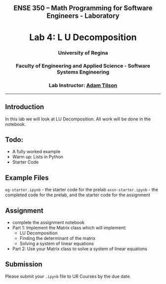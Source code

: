 <center>

## ENSE 350 – Math Programming for Software Engineers - Laboratory

# Lab 4: L U Decomposition

### University of Regina
### Faculty of Engineering and Applied Science - Software Systems Engineering

### Lab Instructor: [Adam Tilson](mailto:Adam.Tilson@uregina.ca)
</center>

---

## Introduction

In this lab we will look at LU Decomposition. All work will be done in the notebook.

## Todo:
- A fully worked example
- Warm up: Lists in Python
- Starter Code

## Example Files

`eg-starter.ipynb` - the starter code for the prelab 
`assn-starter.ipynb` - the completed code for the prelab, and the starter code for the assignment

## Assignment

- complete the assignment notebook
- Part 1: Implement the Matrix class which will implement:
  - LU Decomposition
  - Finding the determinant of the matrix
  - Solving a system of linear equations
- Part 2: Use your Matrix class to solve a system of linear equations 

## Submission

Please submit your `.ipynb` file to UR Courses by the due date.